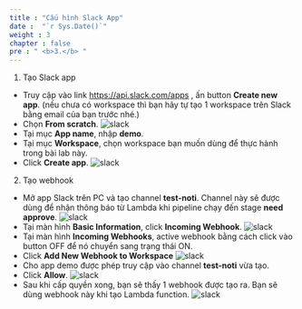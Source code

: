 ```yaml
---
title : "Cấu hình Slack App"
date :  "`r Sys.Date()`" 
weight : 3
chapter : false
pre : " <b>3.</b> "
---
```


1. Tạo Slack app
  + Truy cập vào link https://api.slack.com/apps , ấn button **Create new app**.
  (nếu chưa có workspace thì bạn hãy tự tạo 1 workspace trên Slack bằng email của bạn trước nhé.)
  + Chọn **From scratch**.
  ![slack](/images/slack/001.png)
  + Tại mục **App name**, nhập **demo**.
  + Tại mục **Workspace**, chọn workspace bạn muốn dùng để thực hành trong bài lab này.
  + Click **Create app**.
  ![slack](/images/slack/002.png)

2. Tạo webhook
  + Mở app Slack trên PC và tạo channel **test-noti**. Channel này sẽ được dùng để nhận thông báo từ Lambda khi pipeline chạy đến stage **need approve**. 
  ![slack](/images/slack/004.png)
  + Tại màn hình **Basic Information**, click **Incoming Webhook**.
  ![slack](/images/slack/003.png)
  + Tại màn hình **Incoming Webhooks**, active webhook bằng cách click vào button OFF để nó chuyển sang trạng thái ON.
  + Click **Add New Webhook to Workspace**
  ![slack](/images/slack/005.png)
  + Cho app demo được phép truy cập vào channel **test-noti** vừa tạo.
  + Click **Allow**.
  ![slack](/images/slack/006.png)
  + Sau khi cấp quyền xong, bạn sẽ thấy 1 webhook được tạo ra. Bạn sẽ dùng webhook này khi tạo Lambda function.
  ![slack](/images/slack/007.png)

